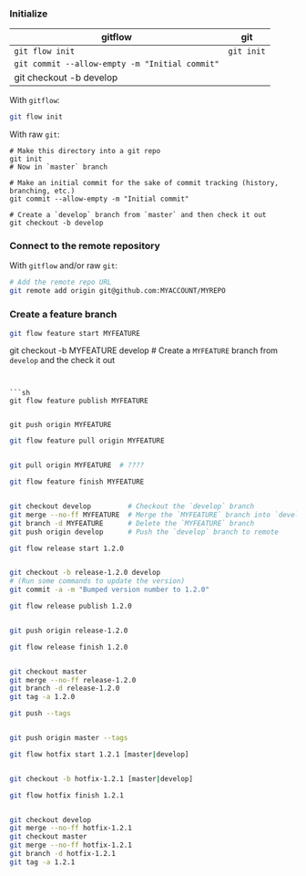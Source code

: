 ### Initialize

gitflow | git
--------|----
`git flow init` | `git init`
 | `git commit --allow-empty -m "Initial commit"`
 | git checkout -b develop

With `gitflow`:
```sh
git flow init
```

With raw `git`:
```
# Make this directory into a git repo
git init 
# Now in `master` branch

# Make an initial commit for the sake of commit tracking (history, branching, etc.)
git commit --allow-empty -m "Initial commit"

# Create a `develop` branch from `master` and then check it out
git checkout -b develop
```


### Connect to the remote repository

With `gitflow` and/or raw `git`:
```sh
# Add the remote repo URL
git remote add origin git@github.com:MYACCOUNT/MYREPO
```


### Create a feature branch


```sh
git flow feature start MYFEATURE
```

git checkout -b MYFEATURE develop  # Create a `MYFEATURE` branch from `develop` and the check it out
```


```sh
git flow feature publish MYFEATURE


git push origin MYFEATURE
```


```sh
git flow feature pull origin MYFEATURE


git pull origin MYFEATURE  # ????
```


```sh
git flow feature finish MYFEATURE


git checkout develop         # Checkout the `develop` branch
git merge --no-ff MYFEATURE  # Merge the `MYFEATURE` branch into `develop`. `--no-ff` creates a merge commit.
git branch -d MYFEATURE      # Delete the `MYFEATURE` branch
git push origin develop      # Push the `develop` branch to remote
```


```sh
git flow release start 1.2.0


git checkout -b release-1.2.0 develop
# (Run some commands to update the version)
git commit -a -m "Bumped version number to 1.2.0"
```


```sh
git flow release publish 1.2.0


git push origin release-1.2.0
```


```sh
git flow release finish 1.2.0


git checkout master
git merge --no-ff release-1.2.0
git branch -d release-1.2.0
git tag -a 1.2.0
```


```sh
git push --tags


git push origin master --tags
```


```sh
git flow hotfix start 1.2.1 [master|develop]


git checkout -b hotfix-1.2.1 [master|develop]
```


```sh
git flow hotfix finish 1.2.1


git checkout develop
git merge --no-ff hotfix-1.2.1
git checkout master
git merge --no-ff hotfix-1.2.1
git branch -d hotfix-1.2.1
git tag -a 1.2.1
```
